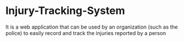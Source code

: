# Injury-Tracking-System
It is a web application that can be used by an organization (such as the police) to easily record and track the injuries reported by a person
